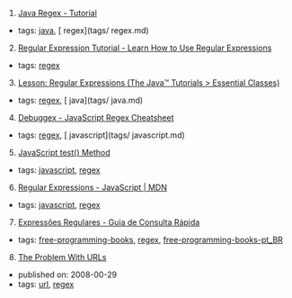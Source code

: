 1. [Java Regex - Tutorial](http://www.vogella.com/tutorials/JavaRegularExpressions/article.html)
  * tags: [java](tags/java.md), [ regex](tags/ regex.md)
2. [Regular Expression Tutorial - Learn How to Use Regular Expressions](http://www.regular-expressions.info/tutorial.html)
  * tags: [regex](tags/regex.md)
3. [Lesson: Regular Expressions (The Java™ Tutorials > Essential Classes)](http://docs.oracle.com/javase/tutorial/essential/regex/index.html)
  * tags: [regex](tags/regex.md), [ java](tags/ java.md)
4. [Debuggex - JavaScript Regex Cheatsheet](https://www.debuggex.com/cheatsheet/regex/javascript)
  * tags: [regex](tags/regex.md), [ javascript](tags/ javascript.md)
5. [JavaScript test() Method](https://www.w3schools.com/jsref/jsref_regexp_test.asp)
  * tags: [javascript](tags/javascript.md), [regex](tags/regex.md)
6. [Regular Expressions - JavaScript | MDN](https://developer.mozilla.org/en/docs/Web/JavaScript/Guide/Regular_Expressions)
  * tags: [javascript](tags/javascript.md), [regex](tags/regex.md)
7. [Expressões Regulares - Guia de Consulta Rápida](http://aurelio.net/regex/guia/)
  * tags: [free-programming-books](tags/free-programming-books.md), [regex](tags/regex.md), [free-programming-books-pt_BR](tags/free-programming-books-pt_BR.md)
8. [The Problem With URLs](https://blog.codinghorror.com/the-problem-with-urls/)
  * published on: 2008-00-29
  * tags: [url](tags/url.md), [regex](tags/regex.md)
